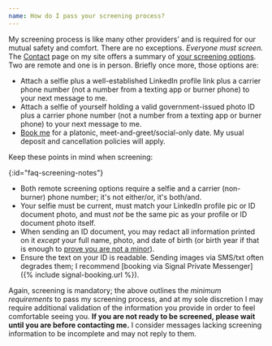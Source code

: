 ```yaml
---
name: How do I pass your screening process?
---
```


My screening process is like many other providers&rsquo; and is required for our mutual safety and comfort. There are no exceptions. <em>Everyone must screen.</em> The [Contact](#contact) page on my site offers a summary of [your screening options](#screening-options). Two are remote and one is in person. Briefly once more, those options are:

* Attach a selfie plus a well-established LinkedIn profile link plus a carrier phone number (not a number from a texting app or burner phone) to your next message to me.
* Attach a selfie of yourself holding a valid government-issued photo ID plus a carrier phone number (not a number from a texting app or burner phone) to your next message to me.
* [Book me](#contact) for a platonic, meet-and-greet/social-only date. My usual deposit and cancellation policies will apply.

Keep these points in mind when screening:

{:id="faq-screening-notes"}
* Both remote screening options require a selfie and a carrier (non-burner) phone number; it's not either/or, it's both/and.
* Your selfie must be current, must match your LinkedIn profile pic or ID document photo, and must _not_ be the same pic as your profile or ID document photo itself.
* When sending an ID document, you may redact all information printed on it _except_ your full name, photo, and date of birth (or birth year if that is enough to [prove you are not a minor](#dos-and-donts-be-of-majority-age)).
* Ensure the text on your ID is readable. Sending images via SMS/txt often degrades them; I recommend [booking via Signal Private Messenger]({% include signal-booking.url %}).

Again, screening is mandatory; the above outlines the _minimum requirements_ to pass my screening process, and at my sole discretion I may require additional validation of the information you provide in order to feel comfortable seeing you. <strong>If you are not ready to be screened, please wait until you are before contacting me.</strong> I consider messages lacking screening information to be incomplete and may not reply to them.
